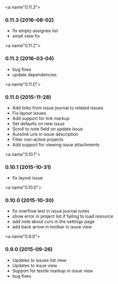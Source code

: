<a name"0.11.3"></a>
### 0.11.3 (2016-08-02)

- fix empty assignee list
- small view fix


<a name"0.11.2"></a>
### 0.11.2 (2016-03-04)

- bug fixes
- update dependencies


<a name"0.11.0"></a>
### 0.11.0 (2015-11-28)

- Add links from issue journal to related issues
- Fix layout issues
- Add support for link markup
- Set defaults on new issue
- Scroll to note field on update issue
- Autolink urls in issue description
- Filter non-active projects
- Add support for viewing issue attachments


<a name"0.10.1"></a>
### 0.10.1 (2015-10-31)

- fix layout issue


<a name"0.10.0"></a>
### 0.10.0 (2015-10-30)

- fix overflow text in issue journal notes
- show error in project list if failing to load resource
- add note about cors in the settings page
- add back arrow in toolbar in issue view


<a name"0.9.0"></a>
### 0.9.0 (2015-09-26)

- Updates to issues list view
- Updates to issue view
- Support for textile markup in issue view
- bug fixes
